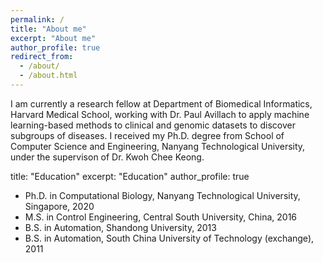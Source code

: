 ```yaml
---
permalink: /
title: "About me"
excerpt: "About me"
author_profile: true
redirect_from: 
  - /about/
  - /about.html
---
```


I am currently a research fellow at Department of Biomedical Informatics, Harvard Medical School, working with Dr. Paul Avillach to apply machine learning-based methods to clinical and genomic datasets to discover subgroups of diseases. I received my Ph.D. degree from School of Computer Science and Engineering, Nanyang Technological University, under the supervison of Dr. Kwoh Chee Keong. 

title: "Education"
excerpt: "Education"
author_profile: true

- Ph.D. in Computational Biology, Nanyang Technological University, Singapore, 2020
- M.S. in Control Engineering, Central South University, China, 2016
- B.S. in Automation, Shandong University, 2013
- B.S. in Automation, South China University of Technology (exchange), 2011
